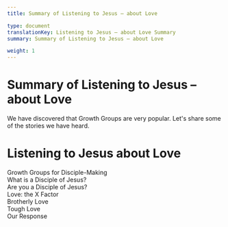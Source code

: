 ```yaml
---
title: Summary of Listening to Jesus – about Love

type: document
translationKey: Listening to Jesus – about Love Summary
summary: Summary of Listening to Jesus – about Love

weight: 1
---
```

# Summary of Listening to Jesus – about Love
We have discovered that Growth Groups are very popular. Let's share some of the stories we have heard.
# Listening to Jesus  about Love

Growth Groups for Disciple-Making<br>What is a Disciple of Jesus?<br>Are you a Disciple of Jesus?<br>Love: the X Factor<br>Brotherly Love<br>Tough Love<br>Our Response